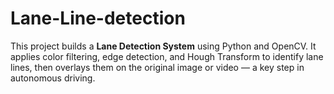 # Lane-Line-detection
This project builds a **Lane Detection System** using Python and OpenCV. It applies color filtering, edge detection, and Hough Transform to identify lane lines, then overlays them on the original image or video — a key step in autonomous driving.
